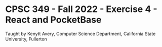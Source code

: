 # CPSC 349 - Fall 2022 - Exercise 4 - React and PocketBase

Taught by Kenytt Avery, Computer Science Department, California State University, Fullerton 
